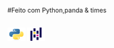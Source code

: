 #Feito com Python,panda & times

<div style="display: inline_block"><br> <img align="center" alt="Python" height="30" width="40" src="https://raw.githubusercontent.com/devicons/devicon/master/icons/python/python-original.svg"> <img align="center" alt="Pandas" height="30" width="40" src="https://raw.githubusercontent.com/devicons/devicon/master/icons/pandas/pandas-original.svg"> </div>
